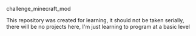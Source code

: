 challenge\_minecraft\_mod



This repository was created for learning, it should not be taken serially, there will be no projects here, I'm just learning to program at a basic level

